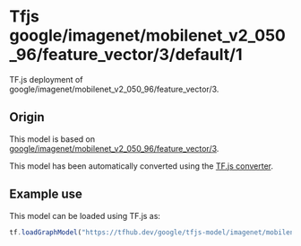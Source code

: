 # Tfjs google/imagenet/mobilenet_v2_050_96/feature_vector/3/default/1
TF.js deployment of google/imagenet/mobilenet_v2_050_96/feature_vector/3.

<!-- parent-model: google/imagenet/mobilenet_v2_050_96/feature_vector/3 -->

## Origin

This model is based on [google/imagenet/mobilenet_v2_050_96/feature_vector/3](https://tfhub.dev/google/imagenet/mobilenet_v2_050_96/feature_vector/3).

This model has been automatically converted using the [TF.js converter](https://github.com/tensorflow/tfjs/tree/master/tfjs-converter).

## Example use
This model can be loaded using TF.js as:

```javascript
tf.loadGraphModel("https://tfhub.dev/google/tfjs-model/imagenet/mobilenet_v2_050_96/feature_vector/3/default/1", { fromTFHub: true })
```

